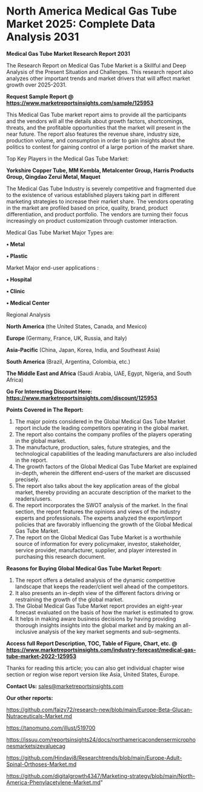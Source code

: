 # North America Medical Gas Tube Market 2025: Complete Data Analysis 2031

<strong>Medical Gas Tube Market Research Report 2031</strong>

The Research Report on Medical Gas Tube Market is a Skillful and Deep Analysis of the Present Situation and Challenges. This research report also analyzes other important trends and market drivers that will affect market growth over 2025-2031.

<strong>Request Sample Report @ <a href=https://www.marketreportsinsights.com/sample/125953>https://www.marketreportsinsights.com/sample/125953</a></strong>

This Medical Gas Tube market report aims to provide all the participants and the vendors will all the details about growth factors, shortcomings, threats, and the profitable opportunities that the market will present in the near future. The report also features the revenue share, industry size, production volume, and consumption in order to gain insights about the politics to contest for gaining control of a large portion of the market share.

Top Key Players in the Medical Gas Tube Market:

<strong>Yorkshire Copper Tube, MM Kembla, Metalcenter Group, Harris Products Group, Qingdao Zerui Metal, Maquet</strong>

The Medical Gas Tube Industry is severely competitive and fragmented due to the existence of various established players taking part in different marketing strategies to increase their market share. The vendors operating in the market are profiled based on price, quality, brand, product differentiation, and product portfolio. The vendors are turning their focus increasingly on product customization through customer interaction.

Medical Gas Tube Market Major Types are:

<strong>• Metal

• Plastic</strong>

Market Major end-user applications :

<strong>• Hospital

• Clinic

• Medical Center</strong>

Regional Analysis

</u><strong><b>North America</b></strong> (the United States, Canada, and Mexico)

<strong><b>Europe </b></strong>(Germany, France, UK, Russia, and Italy)

<strong><b>Asia-Pacific</b></strong> (China, Japan, Korea, India, and Southeast Asia)

<strong><b>South America</b></strong> (Brazil, Argentina, Colombia, etc.)

<strong><b>The Middle East and Africa</b></strong> (Saudi Arabia, UAE, Egypt, Nigeria, and South Africa)

<strong>Go For Interesting Discount Here: <a href=https://www.marketreportsinsights.com/discount/125953>https://www.marketreportsinsights.com/discount/125953</a></strong>

<strong>Points Covered in The Report:</strong>
<ol>
  <li>The major points considered in the Global Medical Gas Tube Market report include the leading competitors operating in the global market.</li>
  <li>The report also contains the company profiles of the players operating in the global market.</li>
  <li>The manufacture, production, sales, future strategies, and the technological capabilities of the leading manufacturers are also included in the report.</li>
  <li>The growth factors of the Global Medical Gas Tube Market are explained in-depth, wherein the different end-users of the market are discussed precisely.</li>
  <li>The report also talks about the key application areas of the global market, thereby providing an accurate description of the market to the readers/users.</li>
  <li>The report incorporates the SWOT analysis of the market. In the final section, the report features the opinions and views of the industry experts and professionals. The experts analyzed the export/import policies that are favorably influencing the growth of the Global Medical Gas Tube Market.</li>
  <li>The report on the Global Medical Gas Tube Market is a worthwhile source of information for every policymaker, investor, stakeholder, service provider, manufacturer, supplier, and player interested in purchasing this research document.</li>
</ol>
<strong>Reasons for Buying Global Medical Gas Tube Market Report:</strong>

<ol>
  <li>The report offers a detailed analysis of the dynamic competitive landscape that keeps the reader/client well ahead of the competitors.</li>
  <li>It also presents an in-depth view of the different factors driving or restraining the growth of the global market.</li>
  <li>The Global Medical Gas Tube Market report provides an eight-year forecast evaluated on the basis of how the market is estimated to grow.</li>
  <li>It helps in making aware business decisions by having providing thorough insights insights into the global market and by making an all-inclusive analysis of the key market segments and sub-segments.</li>
</ol>
<strong>Access full Report Description, TOC, Table of Figure, Chart, etc. @ <a href=https://www.marketreportsinsights.com/industry-forecast/medical-gas-tube-market-2022-125953>https://www.marketreportsinsights.com/industry-forecast/medical-gas-tube-market-2022-125953</a></strong>


Thanks for reading this article; you can also get individual chapter wise section or region wise report version like Asia, United States, Europe.

<strong>Contact Us:</strong>
sales@marketreportsinsights.com

<strong>Our other reports:</strong>

<a href=https://github.com/faizy72/research-new/blob/main/Europe-Beta-Glucan-Nutraceuticals-Market.md>https://github.com/faizy72/research-new/blob/main/Europe-Beta-Glucan-Nutraceuticals-Market.md</a>

<a href=https://tanomuno.com/illust/519700>https://tanomuno.com/illust/519700</a>

<a href=https://issuu.com/reportsinsights24/docs/northamericacondensermicrophonesmarketsizevaluecag>https://issuu.com/reportsinsights24/docs/northamericacondensermicrophonesmarketsizevaluecag</a>

<a href=https://github.com/Hindavi8/Researchtrends/blob/main/Europe-Adult-Spinal-Orthoses-Market.md>https://github.com/Hindavi8/Researchtrends/blob/main/Europe-Adult-Spinal-Orthoses-Market.md</a>

<a href=https://github.com/digitalgrowth4347/Marketing-strategy/blob/main/North-America-Phenylacetylene-Market.md>https://github.com/digitalgrowth4347/Marketing-strategy/blob/main/North-America-Phenylacetylene-Market.md</a>"
